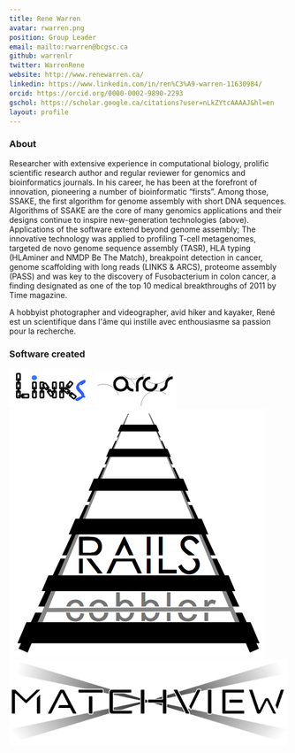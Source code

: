 ```yaml
---
title: Rene Warren
avatar: rwarren.png
position: Group Leader
email: mailto:rwarren@bcgsc.ca
github: warrenlr
twitter: WarrenRene
website: http://www.renewarren.ca/
linkedin: https://www.linkedin.com/in/ren%C3%A9-warren-11630984/
orcid: https://orcid.org/0000-0002-9890-2293
gschol: https://scholar.google.ca/citations?user=nLkZYtcAAAAJ&hl=en
layout: profile
---
```


### About

Researcher with extensive experience in computational biology, prolific scientific research author and regular reviewer for genomics and bioinformatics journals. In his career, he has been at the forefront of innovation, pioneering a number of bioinformatic “firsts”. Among those, SSAKE, the first algorithm for genome assembly with short DNA sequences. Algorithms of SSAKE are the core of many genomics applications and their designs continue to inspire new-generation technologies (above). Applications of the software extend beyond genome assembly; The innovative technology was applied to profiling T-cell metagenomes, targeted de novo genome sequence assembly (TASR), HLA typing (HLAminer and NMDP Be The Match), breakpoint  detection in cancer, genome scaffolding with long reads (LINKS & ARCS), proteome assembly (PASS) and was key to the discovery of Fusobacterium in colon cancer, a finding designated as one of the top 10 medical breakthroughs of 2011 by Time magazine.

A hobbyist photographer and videographer, avid hiker and kayaker, René est un scientifique dans l'âme qui instille avec enthousiasme sa passion pour la recherche.

### Software created 
![LINKS](../assets/logos/linkslogo.png)
![ARCS](../assets/logos/arcslogo.png)
![RAILS](../assets/logos/railslogo.png)
![XMATCHVIEW](../assets/logos/xmatchviewlogo.png) 

